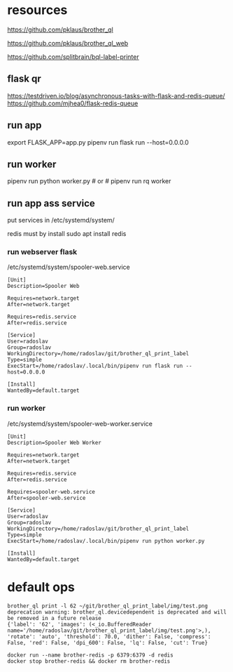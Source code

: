 # resources

https://github.com/pklaus/brother_ql

https://github.com/pklaus/brother_ql_web

https://github.com/splitbrain/bql-label-printer

## flask qr

  https://testdriven.io/blog/asynchronous-tasks-with-flask-and-redis-queue/
  https://github.com/mjhea0/flask-redis-queue

## run app
  export FLASK_APP=app.py
  pipenv run flask run --host=0.0.0.0
  
## run worker
  pipenv run python worker.py # or # pipenv run rq worker

## run app ass service
put services in 
/etc/systemd/system/

redis must by install
  sudo apt install redis
  
### run webserver flask
/etc/systemd/system/spooler-web.service
```
[Unit]
Description=Spooler Web

Requires=network.target
After=network.target

Requires=redis.service
After=redis.service

[Service]
User=radoslav
Group=radoslav
WorkingDirectory=/home/radoslav/git/brother_ql_print_label
Type=simple
ExecStart=/home/radoslav/.local/bin/pipenv run flask run --host=0.0.0.0

[Install]
WantedBy=default.target
```
### run worker

/etc/systemd/system/spooler-web-worker.service

```
[Unit]
Description=Spooler Web Worker

Requires=network.target
After=network.target

Requires=redis.service
After=redis.service

Requires=spooler-web.service
After=spooler-web.service

[Service]
User=radoslav
Group=radoslav
WorkingDirectory=/home/radoslav/git/brother_ql_print_label
Type=simple
ExecStart=/home/radoslav/.local/bin/pipenv run python worker.py

[Install]
WantedBy=default.target
```

# default ops

```
brother_ql print -l 62 ~/git/brother_ql_print_label/img/test.png
deprecation warning: brother_ql.devicedependent is deprecated and will be removed in a future release
{'label': '62', 'images': (<_io.BufferedReader name='/home/radoslav/git/brother_ql_print_label/img/test.png'>,), 'rotate': 'auto', 'threshold': 70.0, 'dither': False, 'compress': False, 'red': False, 'dpi_600': False, 'lq': False, 'cut': True}
```

```
docker run --name brother-redis -p 6379:6379 -d redis
docker stop brother-redis && docker rm brother-redis
```